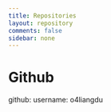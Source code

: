 ```yaml
---
title: Repositories
layout: repository
comments: false
sidebar: none
---
```

# Github
github: 
  username: o4liangdu
